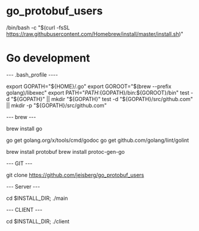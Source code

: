 # go_protobuf_users

/bin/bash -c "$(curl -fsSL https://raw.githubusercontent.com/Homebrew/install/master/install.sh)"

# Go development

--- .bash_profile ----

export GOPATH="${HOME}/.go"
export GOROOT="$(brew --prefix golang)/libexec"
export PATH="$PATH:${GOPATH}/bin:${GOROOT}/bin"
test -d "${GOPATH}" || mkdir "${GOPATH}"
test -d "${GOPATH}/src/github.com" || mkdir -p "${GOPATH}/src/github.com"

--- brew ---

brew install go

go get golang.org/x/tools/cmd/godoc
go get github.com/golang/lint/golint

brew install protobuf
brew install protoc-gen-go

--- GIT ---

git clone https://github.com/jeisberg/go_protobuf_users

--- Server ---

cd $INSTALL_DIR;
./main

--- CLIENT ---

cd $INSTALL_DIR;
./client